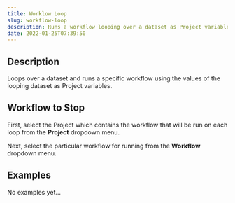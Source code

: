 ```yaml
---
title: Worklow Loop
slug: workflow-loop
description: Runs a workflow looping over a dataset as Project variables
date: 2022-01-25T07:39:50
---
```



## Description


Loops over a dataset and runs a specific workflow using the values of the looping dataset as Project variables.



## Workflow to Stop


First, select the Project which contains the workflow that will be run on each loop from the **Project** dropdown menu.



Next, select the particular workflow for running from the **Workflow** dropdown menu.

## Examples

No examples yet...
